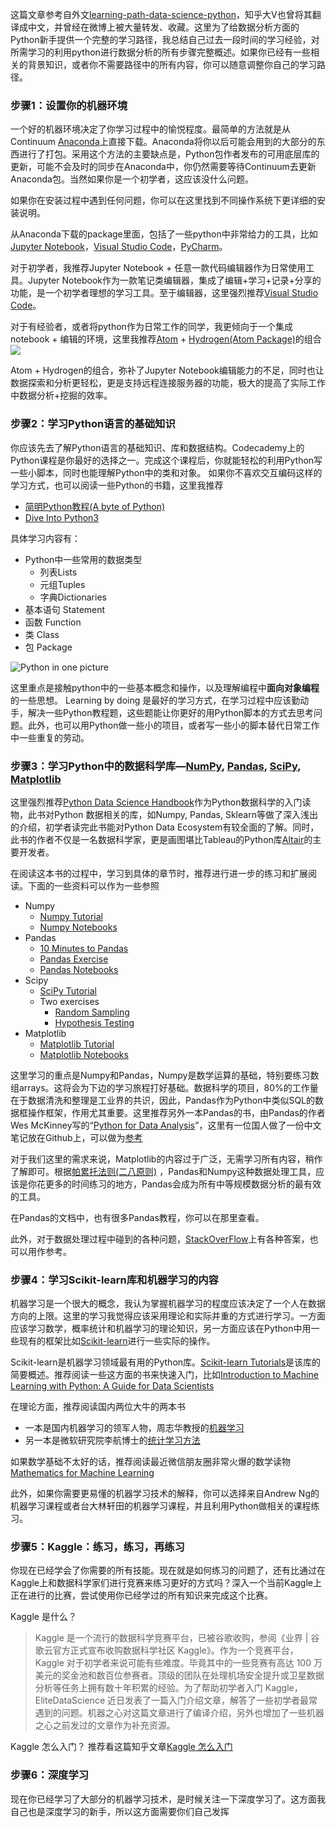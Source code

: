 这篇文章参考自外文[learning-path-data-science-python](https://www.analyticsvidhya.com/learning-paths-data-science-business-analytics-business-intelligence-big-data/learning-path-data-science-python/)，知乎大V也曾将其翻译成中文，并曾经在微博上被大量转发、收藏。这里为了给数据分析方面的Python新手提供一个完整的学习路径，我总结自己过去一段时间的学习经验，对所需学习的利用python进行数据分析的所有步骤完整概述。如果你已经有一些相关的背景知识，或者你不需要路径中的所有内容，你可以随意调整你自己的学习路径。

### 步骤1：设置你的机器环境

一个好的机器环境决定了你学习过程中的愉悦程度。最简单的方法就是从Continuum [Anaconda](https://www.anaconda.com/distribution/)上直接下载。Anaconda将你以后可能会用到的大部分的东西进行了打包。采用这个方法的主要缺点是，Python包作者发布的可用底层库的更新，可能不会及时的同步在Anaconda中，你仍然需要等待Continuum去更新Anaconda包。当然如果你是一个初学者，这应该没什么问题。

如果你在安装过程中遇到任何问题，你可以在这里找到不同操作系统下更详细的安装说明。

从Anaconda下载的package里面，包括了一些python中非常给力的工具，比如[Jupyter Notebook](https://jupyter.org/)，[Visual Studio Code](https://code.visualstudio.com/)，[PyCharm](https://www.jetbrains.com/pycharm/)。

对于初学者，我推荐Jupyter Notebook + 任意一款代码编辑器作为日常使用工具。Jupyter Notebook作为一款笔记类编辑器，集成了编辑+学习+记录+分享的功能，是一个初学者理想的学习工具。至于编辑器，这里强烈推荐[Visual Studio Code](https://code.visualstudio.com/)。

对于有经验者，或者将python作为日常工作的同学，我更倾向于一个集成notebook + 编辑的环境，这里我推荐[Atom](https://atom.io/) + [Hydrogen(Atom Package)](https://nteract.gitbooks.io/hydrogen/)的组合
![](https://cloud.githubusercontent.com/assets/13285808/20360886/7e03e524-ac03-11e6-9176-37677f226619.gif)

Atom + Hydrogen的组合，弥补了Jupyter Notebook编辑能力的不足，同时也让数据探索和分析更轻松，更是支持远程连接服务器的功能，极大的提高了实际工作中数据分析+挖掘的效率。


### 步骤2：学习Python语言的基础知识

你应该先去了解Python语言的基础知识、库和数据结构。Codecademy上的Python课程是你最好的选择之一。完成这个课程后，你就能轻松的利用Python写一些小脚本，同时也能理解Python中的类和对象。
如果你不喜欢交互编码这样的学习方式，也可以阅读一些Python的书籍，这里我推荐
* [简明Python教程(A byte of Python)](https://bop.mol.uno/)
* [Dive Into Python3](http://www.ttlsa.com/docs/dive-into-python3/)

具体学习内容有：
* Python中一些常用的数据类型
  * 列表Lists
  * 元组Tuples
  * 字典Dictionaries
* 基本语句 Statement
* 函数 Function
* 类 Class
* 包 Package

![Python in one picture](http://77qingliu-blog.oss-cn-shanghai.aliyuncs.com/py3%20in%20one%20pic.png)

这里重点是接触python中的一些基本概念和操作，以及理解编程中**面向对象编程**的一些思想。
Learning by doing 是最好的学习方式，在学习过程中应该勤动手，解决一些Python教程题，这些题能让你更好的用Python脚本的方式去思考问题。此外，也可以用Python做一些小的项目，或者写一些小的脚本替代日常工作中一些重复的劳动。

### 步骤3：学习Python中的数据科学库—[NumPy](http://www.numpy.org/), [Pandas](https://pandas.pydata.org/), [SciPy](https://www.scipy.org/), [Matplotlib](https://matplotlib.org/)

这里强烈推荐[Python Data Science Handbook](https://jakevdp.github.io/PythonDataScienceHandbook/)作为Python数据科学的入门读物，此书对Python 数据相关的库，如Numpy, Pandas, Sklearn等做了深入浅出的介绍，初学者读完此书能对Python Data Ecosystem有较全面的了解。同时，此书的作者不仅是一名数据科学家，更是画图堪比Tableau的Python库[Altair](https://altair-viz.github.io/)的主要开发者。

在阅读这本书的过程中，学习到具体的章节时，推荐进行进一步的练习和扩展阅读。下面的一些资料可以作为一些参照
* Numpy
  * [Numpy Tutorial](https://www.numpy.org/devdocs/user/quickstart.html)
  * [Numpy Notebooks](https://nbviewer.jupyter.org/github/donnemartin/data-science-ipython-notebooks/tree/master/numpy/)
* Pandas
  * [10 Minutes to Pandas](http://pandas.pydata.org/pandas-docs/stable/getting_started/10min.html)
  * [Pandas Exercise](https://nbviewer.jupyter.org/github/guipsamora/pandas_exercises/tree/master/)
  * [Pandas Notebooks](https://nbviewer.jupyter.org/github/donnemartin/data-science-ipython-notebooks/tree/master/pandas/)
* Scipy
  * [SciPy Tutorial](https://docs.scipy.org/doc/scipy/reference/tutorial/)
  * Two exercises
    * [Random Sampling](https://nbviewer.jupyter.org/github/donnemartin/data-science-ipython-notebooks/blob/master/scipy/sampling.ipynb)
    * [Hypothesis Testing](https://nbviewer.jupyter.org/github/donnemartin/data-science-ipython-notebooks/blob/master/scipy/hypothesis.ipynb)
* Matplotlib
  * [Matplotlib Tutorial](https://matplotlib.org/tutorials/index.html)
  * [Matplotlib Notebooks](https://nbviewer.jupyter.org/github/donnemartin/data-science-ipython-notebooks/tree/master/matplotlib/)

这里学习的重点是Numpy和Pandas，Numpy是数学运算的基础，特别要练习数组arrays。这将会为下边的学习旅程打好基础。数据科学的项目，80%的工作量在于数据清洗和整理是工业界的共识，因此，Pandas作为Python中类似SQL的数据框操作框架，作用尤其重要。这里推荐另外一本Pandas的书，由Pandas的作者Wes McKinney写的“[Python for Data Analysis](http://wesmckinney.com/pages/book.html)”，这里有一位国人做了一份中文笔记放在Github上，可以做为[参考](https://nbviewer.jupyter.org/github/LearnXu/pydata-notebook/tree/master/
)

对于我们这里的需求来说，Matplotlib的内容过于广泛，无需学习所有内容，稍作了解即可。根据[帕累托法则(二八原则)](https://zh.wikipedia.org/wiki/%E5%B8%95%E7%B4%AF%E6%89%98%E6%B3%95%E5%88%99)
，Pandas和Numpy这种数据处理工具，应该是你花更多的时间练习的地方，Pandas会成为所有中等规模数据分析的最有效的工具。

在Pandas的文档中，也有很多Pandas教程，你可以在那里查看。

此外，对于数据处理过程中碰到的各种问题，[StackOverFlow](https://stackoverflow.com/tags/pandas/hot)上有各种答案，也可以用作参考。

### 步骤4：学习Scikit-learn库和机器学习的内容

机器学习是一个很大的概念，我认为掌握机器学习的程度应该决定了一个人在数据方向的上限。这里的学习我觉得应该采用理论和实际并重的方式进行学习。一方面应该学习数学，概率统计和机器学习的理论知识，另一方面应该在Python中用一些现有的框架比如[Scikit-learn](https://scikit-learn.org/stable/)进行一些实际的操作。 


Scikit-learn是机器学习领域最有用的Python库。[Scikit-learn Tutorials](https://scikit-learn.org/stable/tutorial/index.html)是该库的简要概述。推荐阅读一些这方面的书来快速入门，比如[Introduction to Machine Learning with Python: A Guide for Data Scientists](https://www.oreilly.com/library/view/introduction-to-machine/9781449369880/)

在理论方面，推荐阅读国内两位大牛的两本书
* 一本是国内机器学习的领军人物，周志华教授的[机器学习](https://book.douban.com/subject/26708119/)
* 另一本是微软研究院李航博士的[统计学习方法](https://book.douban.com/subject/10590856/)

如果数学基础不太好的话，推荐阅读最近微信朋友圈非常火爆的数学读物[Mathematics for Machine Learning](https://mml-book.github.io/)

此外，如果你需要更易懂的机器学习技术的解释，你可以选择来自Andrew Ng的机器学习课程或者台大林轩田的机器学习课程，并且利用Python做相关的课程练习。


### 步骤5：Kaggle：练习，练习，再练习

你现在已经学会了你需要的所有技能。现在就是如何练习的问题了，还有比通过在Kaggle上和数据科学家们进行竞赛来练习更好的方式吗？深入一个当前Kaggle上正在进行的比赛，尝试使用你已经学过的所有知识来完成这个比赛。

Kaggle 是什么？
>Kaggle 是一个流行的数据科学竞赛平台，已被谷歌收购，参阅《业界 | 谷歌云官方正式宣布收购数据科学社区 Kaggle》。作为一个竞赛平台，Kaggle 对于初学者来说可能有些难度。毕竟其中的一些竞赛有高达 100 万美元的奖金池和数百位参赛者。顶级的团队在处理机场安全提升或卫星数据分析等任务上拥有数十年积累的经验。为了帮助初学者入门 Kaggle，EliteDataScience 近日发表了一篇入门介绍文章，解答了一些初学者最常遇到的问题。机器之心对这篇文章进行了编译介绍，另外也增加了一些机器之心之前发过的文章作为补充资源。

Kaggle 怎么入门？
推荐看这篇知乎文章[Kaggle 怎么入门](https://zhuanlan.zhihu.com/p/25742261)


### 步骤6：深度学习

现在你已经学习了大部分的机器学习技术，是时候关注一下深度学习了。这方面我自己也是深度学习的新手，所以这方面需要你们自己发挥

